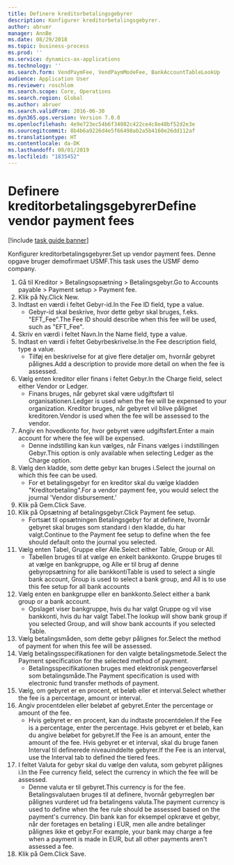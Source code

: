 ```yaml
---
title: Definere kreditorbetalingsgebyrer
description: Konfigurer kreditorbetalingsgebyrer.
author: abruer
manager: AnnBe
ms.date: 08/29/2018
ms.topic: business-process
ms.prod: ''
ms.service: dynamics-ax-applications
ms.technology: ''
ms.search.form: VendPaymFee, VendPaymModeFee, BankAccountTableLookUp
audience: Application User
ms.reviewer: roschlom
ms.search.scope: Core, Operations
ms.search.region: Global
ms.author: abruer
ms.search.validFrom: 2016-06-30
ms.dyn365.ops.version: Version 7.0.0
ms.openlocfilehash: 4e9e723ec54b6f34082c422ce4c8e48bf52d2e3e
ms.sourcegitcommit: 8b4b6a9226d4e5f66498ab2a5b4160e26dd112af
ms.translationtype: HT
ms.contentlocale: da-DK
ms.lasthandoff: 08/01/2019
ms.locfileid: "1835452"
---
```

# <a name="define-vendor-payment-fees"></a><span data-ttu-id="3665a-103">Definere kreditorbetalingsgebyrer</span><span class="sxs-lookup"><span data-stu-id="3665a-103">Define vendor payment fees</span></span>

[!include [task guide banner](../../includes/task-guide-banner.md)]

<span data-ttu-id="3665a-104">Konfigurer kreditorbetalingsgebyrer.</span><span class="sxs-lookup"><span data-stu-id="3665a-104">Set up vendor payment fees.</span></span> <span data-ttu-id="3665a-105">Denne opgave bruger demofirmaet USMF.</span><span class="sxs-lookup"><span data-stu-id="3665a-105">This task uses the USMF demo company.</span></span>

1. <span data-ttu-id="3665a-106">Gå til Kreditor > Betalingsopsætning > Betalingsgebyr.</span><span class="sxs-lookup"><span data-stu-id="3665a-106">Go to Accounts payable > Payment setup > Payment fee.</span></span>
2. <span data-ttu-id="3665a-107">Klik på Ny.</span><span class="sxs-lookup"><span data-stu-id="3665a-107">Click New.</span></span>
3. <span data-ttu-id="3665a-108">Indtast en værdi i feltet Gebyr-id.</span><span class="sxs-lookup"><span data-stu-id="3665a-108">In the Fee ID field, type a value.</span></span>
    * <span data-ttu-id="3665a-109">Gebyr-id skal beskrive, hvor dette gebyr skal bruges, f.eks. "EFT_Fee".</span><span class="sxs-lookup"><span data-stu-id="3665a-109">The Fee ID should describe when this fee will be used, such as "EFT_Fee".</span></span>  
4. <span data-ttu-id="3665a-110">Skriv en værdi i feltet Navn.</span><span class="sxs-lookup"><span data-stu-id="3665a-110">In the Name field, type a value.</span></span>
5. <span data-ttu-id="3665a-111">Indtast en værdi i feltet Gebyrbeskrivelse.</span><span class="sxs-lookup"><span data-stu-id="3665a-111">In the Fee description field, type a value.</span></span>
    * <span data-ttu-id="3665a-112">Tilføj en beskrivelse for at give flere detaljer om, hvornår gebyret pålignes.</span><span class="sxs-lookup"><span data-stu-id="3665a-112">Add a description to provide more detail on when the fee is assessed.</span></span>  
6. <span data-ttu-id="3665a-113">Vælg enten kreditor eller finans i feltet Gebyr.</span><span class="sxs-lookup"><span data-stu-id="3665a-113">In the Charge field, select either Vendor or Ledger.</span></span>
    * <span data-ttu-id="3665a-114">Finans bruges, når gebyret skal være udgiftsført til organisationen.</span><span class="sxs-lookup"><span data-stu-id="3665a-114">Ledger is used when the fee will be expensed to your organization.</span></span>  <span data-ttu-id="3665a-115">Kreditor bruges, når gebyret vil blive pålignet kreditoren.</span><span class="sxs-lookup"><span data-stu-id="3665a-115">Vendor is used when the fee will be assessed to the vendor.</span></span>  
7. <span data-ttu-id="3665a-116">Angiv en hovedkonto for, hvor gebyret være udgiftsført.</span><span class="sxs-lookup"><span data-stu-id="3665a-116">Enter a main account for where the fee will be expensed.</span></span>
    * <span data-ttu-id="3665a-117">Denne indstilling kan kun vælges, når Finans vælges i indstillingen Gebyr.</span><span class="sxs-lookup"><span data-stu-id="3665a-117">This option is only available when selecting Ledger as the Charge option.</span></span>  
8. <span data-ttu-id="3665a-118">Vælg den kladde, som dette gebyr kan bruges i.</span><span class="sxs-lookup"><span data-stu-id="3665a-118">Select the journal on which this fee can be used.</span></span> 
    * <span data-ttu-id="3665a-119">For et betalingsgebyr for en kreditor skal du vælge kladden "Kreditorbetaling".</span><span class="sxs-lookup"><span data-stu-id="3665a-119">For a vendor payment fee, you would select the journal 'Vendor disbursement.'</span></span>  
9. <span data-ttu-id="3665a-120">Klik på Gem.</span><span class="sxs-lookup"><span data-stu-id="3665a-120">Click Save.</span></span>
10. <span data-ttu-id="3665a-121">Klik på Opsætning af betalingsgebyr.</span><span class="sxs-lookup"><span data-stu-id="3665a-121">Click Payment fee setup.</span></span>
    * <span data-ttu-id="3665a-122">Fortsæt til opsætningen Betalingsgebyr for at definere, hvornår gebyret skal bruges som standard i den kladde, du har valgt.</span><span class="sxs-lookup"><span data-stu-id="3665a-122">Continue to the Payment fee setup to define when the fee should default onto the journal you selected.</span></span>  
11. <span data-ttu-id="3665a-123">Vælg enten Tabel, Gruppe eller Alle.</span><span class="sxs-lookup"><span data-stu-id="3665a-123">Select either Table, Group or All.</span></span>
    * <span data-ttu-id="3665a-124">Tabellen bruges til at vælge en enkelt bankkonto. Gruppe bruges til at vælge en bankgruppe, og Alle er til brug af denne gebyropsætning for alle bankkonti</span><span class="sxs-lookup"><span data-stu-id="3665a-124">Table is used to select a single bank account, Group is used to select a bank group, and All is to use this fee setup for all bank accounts</span></span>  
12. <span data-ttu-id="3665a-125">Vælg enten en bankgruppe eller en bankkonto.</span><span class="sxs-lookup"><span data-stu-id="3665a-125">Select either a bank group or a bank account.</span></span>
    * <span data-ttu-id="3665a-126">Opslaget viser bankgruppe, hvis du har valgt Gruppe og vil vise bankkonti, hvis du har valgt Tabel.</span><span class="sxs-lookup"><span data-stu-id="3665a-126">The lookup will show bank group if you selected Group, and will show bank accounts if you selected Table.</span></span>  
13. <span data-ttu-id="3665a-127">Vælg betalingsmåden, som dette gebyr pålignes for.</span><span class="sxs-lookup"><span data-stu-id="3665a-127">Select the method of payment for when this fee will be assessed.</span></span>
14. <span data-ttu-id="3665a-128">Vælg betalingsspecifikationen for den valgte betalingsmetode.</span><span class="sxs-lookup"><span data-stu-id="3665a-128">Select the Payment specification for the selected method of payment.</span></span>
    * <span data-ttu-id="3665a-129">Betalingsspecifikationen bruges med elektronisk pengeoverførsel som betalingsmåde.</span><span class="sxs-lookup"><span data-stu-id="3665a-129">The Payment specification is used with electronic fund transfer methods of payment.</span></span>  
15. <span data-ttu-id="3665a-130">Vælg, om gebyret er en procent, et beløb eller et interval.</span><span class="sxs-lookup"><span data-stu-id="3665a-130">Select whether the fee is a percentage, amount or interval.</span></span>
16. <span data-ttu-id="3665a-131">Angiv procentdelen eller beløbet af gebyret.</span><span class="sxs-lookup"><span data-stu-id="3665a-131">Enter the percentage or amount of the fee.</span></span>
    * <span data-ttu-id="3665a-132">Hvis gebyret er en procent, kan du indtaste procentdelen.</span><span class="sxs-lookup"><span data-stu-id="3665a-132">If the Fee is a percentage, enter the percentage.</span></span> <span data-ttu-id="3665a-133">Hvis gebyret er et beløb, kan du angive beløbet for gebyret.</span><span class="sxs-lookup"><span data-stu-id="3665a-133">If the Fee is an amount, enter the amount of the fee.</span></span> <span data-ttu-id="3665a-134">Hvis gebyret er et interval, skal du bruge fanen Interval til definerede niveauinddelte gebyrer.</span><span class="sxs-lookup"><span data-stu-id="3665a-134">If the Fee is an interval, use the Interval tab to defined the tiered fees.</span></span>  
17. <span data-ttu-id="3665a-135">I feltet Valuta for gebyr skal du vælge den valuta, som gebyret pålignes i.</span><span class="sxs-lookup"><span data-stu-id="3665a-135">In the Fee currency field, select the currency in which the fee will be assessed.</span></span>
    * <span data-ttu-id="3665a-136">Denne valuta er til gebyret.</span><span class="sxs-lookup"><span data-stu-id="3665a-136">This currency is for the fee.</span></span> <span data-ttu-id="3665a-137">Betalingsvalutaen bruges til at definere, hvornår gebyrreglen bør pålignes vurderet ud fra betalingens valuta.</span><span class="sxs-lookup"><span data-stu-id="3665a-137">The payment currency is used to define when the fee rule should be assessed based on the payment's currency.</span></span> <span data-ttu-id="3665a-138">Din bank kan for eksempel opkræve et gebyr, når der foretages en betaling i EUR, men alle andre betalinger pålignes ikke et gebyr.</span><span class="sxs-lookup"><span data-stu-id="3665a-138">For example, your bank may charge a fee when a payment is made in EUR, but all other payments aren't assessed a fee.</span></span>  
18. <span data-ttu-id="3665a-139">Klik på Gem.</span><span class="sxs-lookup"><span data-stu-id="3665a-139">Click Save.</span></span>

